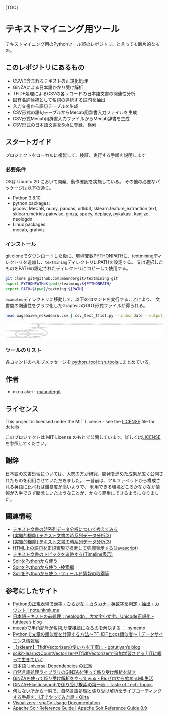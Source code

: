 <!-- File: README.md                   -->
<!-- Copyright (C) ${DYEAR} by m.na.akei   -->
<!-- Time-stamp: "${DSTMP}" -->

[TOC]

# テキストマイニング用ツール #

テキストマイニング用のPythonツール郡のレポジトリ、と言っても断片的なもの。

## このレポジトリにあるもの

- CSVに含まれるテキストの正規化処理
- GiNZAによる日本語かかり受け解析 
- TFIDF処理によるCSVの各レコードの日本語文書の関連性分析
- 固有名詞候補として名詞の連続する語句を抽出
- 入力文書から語句テーブルを生成
- CSV形式の語句テーブルからMecab用辞書入力ファイルを生成
- CSV形式Mecab用辞書入力ファイルからMecab辞書を生成
- CSV形式の日本語文書をSolrに登録、検索


## スタートガイド
プロジェクトをローカルに複製して、検証、実行する手順を説明します

### 必要条件
OSは Ubuntu 20 において開発、動作確認を実施している。 その他の必要なパッケージは以下の通り。

- Python 3.8.10
- python packages:  
  jaconv, MeCaB,  numy, pandas, urllib3, sklearn.feature_extraction.text, sklearn.metrics.pairwise, ginza, spacy, deplacy, pykakasi, kanjize, neologdn
- Linux packages:  
  mecab, grahviz


### インストール

git cloneでダウンロードした後に、環境変数PYTHONPATHに、textminingディレクトリを追加し、`textmining`ディレクトリにPATHを設定する。 
又は選択したものをPATHの設定されたディレクトリにコピーして使用する。


```bash
git clone git@github.com:maundergit/textmining.git
export PYTHONPATH=$(pwd)/textming:${PYTHONPATH}
export PATH=$(pwd)/textming:${PATH}
```

`examples`ディレクトリに移動して、以下のコマンドを実行することにより、
文書間の関連性をグラフ化したGraphvizのDOT形式ファイルが得られる。

```bash
head wagahaiwa_nekodearu.csv | csv_text_tfidf.py --index date --output_mode dot --dot_cut_off=0 - content
```

![TFIDFのグラフ化サンプル](example/tfidf_example.svg)


### ツールのリスト

各コマンドのヘルプメッセージを [python_tool](python_tools.md)と[sh_tools](sh_tools.md)にまとめている。


## 作者

- m.na.akei - [maundergit](https://github.com/maundergit)

## ライセンス
This project is licensed under the MIT License - see the [LICENSE](LICENSE) file for details

このプロジェクトは MIT License のもとで公開しています。詳しくは[LICENSE](LICENSE) を参照してください。

## 謝辞

日本語の文書処理については、大勢の方が研究、開発を進めた成果が広く公開されたものを利用させていただきました。
一昔前は、アルファベットから構成される英語に比べれば難易度が高いようで、
利用できる環境どころかなかなか情報が入手できず断念しいたようなことが、かなり簡単にできるようになりました。

## 関連情報

- [テキスト文書の時系列データ分析について考えてみる](https://omoitukidetukuttemiru.blogspot.com/2021/05/blog-post.html)
- [\[実験的機能\] テキスト文書の時系列データ分析(2)](https://omoitukidetukuttemiru.blogspot.com/2021/05/2.html)
- [\[実験的機能\] テキスト文書の時系列データ分析(3)](https://omoitukidetukuttemiru.blogspot.com/2021/05/3.html)
- [HTML上の語句を正規表現で検索して強調表示する(Javascript)](https://omoitukidetukuttemiru.blogspot.com/2021/06/htmljavascript.html)
- [テキスト文書のトピックを追跡する(Timeline表示)](https://omoitukidetukuttemiru.blogspot.com/2021/06/timeline.html)
- [SolrをPythonから使う](ttps://omoitukidetukuttemiru.blogspot.com/2021/08/solrpython.html)
- [SolrをPythonから使う -検索編](https://omoitukidetukuttemiru.blogspot.com/2021/08/solrpython_9.html)
- [SolrをPythonから使う -フィールド情報の取得等](https://omoitukidetukuttemiru.blogspot.com/2021/08/solrpython_10.html)


## 参考にしたサイト


- [Pythonの正規表現で漢字・ひらがな・カタカナ・英数字を判定・抽出・カウント \| note\.nkmk\.me](https://note.nkmk.me/python-re-regex-character-type/)
- [日本語テキストの前処理：neologdn、大文字小文字、Unicode正規化 \- tuttieee’s blog](https://tuttieee.hatenablog.com/entry/ja-nlp-preprocess)
- [mecabで半角記号が名詞,サ変接続になるのを解決する ： nymemo](https://nymemo.com/mecab/564/)
- [Pythonで文章の類似度を計算する方法〜TF\-IDFとcos類似度〜 \| データサイエンス情報局](https://analysis-navi.com/?p=688)
- [【sklearn】TfidfVectorizerの使い方を丁寧に \- gotutiyan’s blog](https://gotutiyan.hatenablog.com/entry/2020/09/10/181919)
- [scikit\-learnのCountVectorizerやTfidfVectorizerで追加学習させる \| ITに頼って生きていく](https://boomin.yokohama/archives/1468)
- [日本語 Universal Dependencies の試案](https://www.anlp.jp/proceedings/annual_meeting/2015/pdf_dir/E3-4.pdf)
- [自然言語処理ライブラリのGiNZAを使って係り受け解析を試す](https://www.virment.com/ginza-dependency-parse/)
- [GiNZAを使って係り受け解析をやってみる \- Re:ゼロから始めるML生活](https://www.nogawanogawa.com/entry/ginza-2)
- [GiNZA\+Elasticsearchで係り受け検索の第一歩 \- Taste of Tech Topics](https://acro-engineer.hatenablog.com/entry/2019/12/06/120000)
- [何もない所から一瞬で、自然言語処理と係り受け解析をライブコーディングする手品を、LTでやってみた話 \- Qiita](https://qiita.com/youwht/items/b047225a6fc356fd56ee)
- [Visualizers · spaCy Usage Documentation](https://spacy.io/usage/visualizers)
- [Apache Solr Reference Guide \| Apache Solr Reference Guide 8\.9](https://solr.apache.org/guide/8_9/)


<!-- ------------------ -->
<!-- Local Variables:   -->
<!-- mode: markdown     -->
<!-- coding: utf-8-unix -->
<!-- End:               -->
